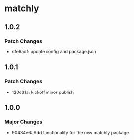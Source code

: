 # matchly

## 1.0.2

### Patch Changes

- dfe6adf: update config and package.json

## 1.0.1

### Patch Changes

- 120c31a: kickoff minor publish

## 1.0.0

### Major Changes

- 90434e6: Add functionality for the new matchly package
